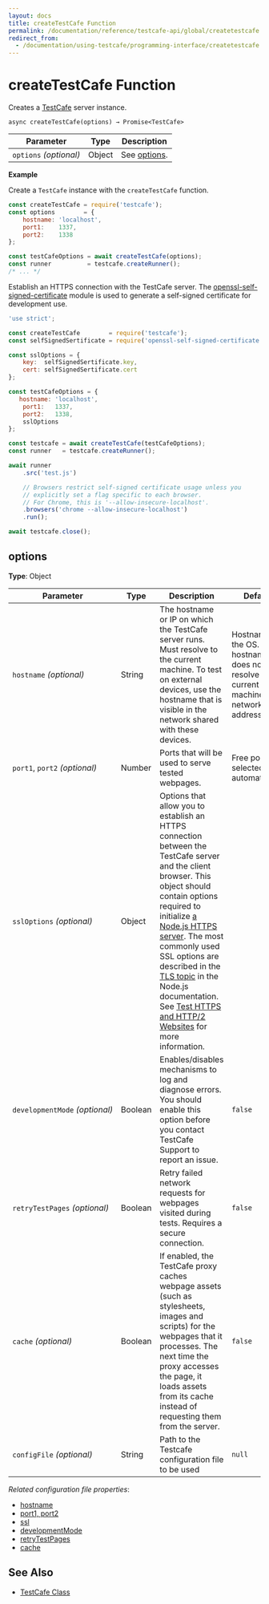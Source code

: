 ```yaml
---
layout: docs
title: createTestCafe Function
permalink: /documentation/reference/testcafe-api/global/createtestcafe.html
redirect_from:
  - /documentation/using-testcafe/programming-interface/createtestcafe.html
---
```

# createTestCafe Function

Creates a [TestCafe](../testcafe/README.md) server instance.

```text
async createTestCafe(options) → Promise<TestCafe>
```

Parameter                   | Type     | Description
----------------------------|----------|-------------
`options`&#160;*(optional)* | Object   | See [options](#options).

**Example**

Create a `TestCafe` instance with the `createTestCafe` function.

```js
const createTestCafe = require('testcafe');
const options        = {
    hostname: 'localhost',
    port1:    1337,
    port2:    1338
};

const testCafeOptions = await createTestCafe(options);
const runner          = testcafe.createRunner();
/* ... */
```

Establish an HTTPS connection with the TestCafe server. The [openssl-self-signed-certificate](https://www.npmjs.com/package/openssl-self-signed-certificate) module is used to generate a self-signed certificate for development use.

```js
'use strict';

const createTestCafe        = require('testcafe');
const selfSignedSertificate = require('openssl-self-signed-certificate');

const sslOptions = {
    key:  selfSignedSertificate.key,
    cert: selfSignedSertificate.cert
};

const testCafeOptions = {
   hostname: 'localhost',
    port1:   1337,
    port2:   1338,
    sslOptions
};

const testcafe = await createTestCafe(testCafeOptions);
const runner   = testcafe.createRunner();

await runner
    .src('test.js')

    // Browsers restrict self-signed certificate usage unless you
    // explicitly set a flag specific to each browser.
    // For Chrome, this is '--allow-insecure-localhost'.
    .browsers('chrome --allow-insecure-localhost')
    .run();

await testcafe.close();
```

## options
  
**Type**: Object

Parameter                          | Type   | Description | Default
-----------------------------------|--------|-------------|--------
`hostname`&#160;*(optional)*       | String | The hostname or IP on which the TestCafe server runs. Must resolve to the current machine. To test on external devices, use the hostname that is visible in the network shared with these devices. | Hostname of the OS. If the hostname does not resolve to the current machine - its network IP address.
`port1`, `port2`&#160;*(optional)* | Number | Ports that will be used to serve tested webpages.| Free ports selected automatically.
`sslOptions`&#160;*(optional)*     | Object | Options that allow you to establish an HTTPS connection between the TestCafe server and the client browser. This object should contain options required to initialize [a Node.js HTTPS server](https://nodejs.org/api/https.html#https_https_createserver_options_requestlistener). The most commonly used SSL options are described in the [TLS topic](https://nodejs.org/api/tls.html#tls_tls_createsecurecontext_options) in the Node.js documentation. See [Test HTTPS and HTTP/2 Websites](../../../guides/advanced-guides/test-https-features-and-http2-websites.md) for more information.
`developmentMode`&#160;*(optional)* | Boolean | Enables/disables mechanisms to log and diagnose errors. You should enable this option before you contact TestCafe Support to report an issue. | `false`
`retryTestPages`&#160;*(optional)* | Boolean | Retry failed network requests for webpages visited during tests. Requires a secure connection. | `false`
`cache`&#160;*(optional)* | Boolean | If enabled, the TestCafe proxy caches webpage assets (such as stylesheets, images and scripts) for the webpages that it processes. The next time the proxy accesses the page, it loads assets from its cache instead of requesting them from the server. | `false`
`configFile`&#160;*(optional)* | String | Path to the Testcafe configuration file to be used | `null`

*Related configuration file properties*:

* [hostname](../../configuration-file.md#hostname)
* [port1, port2](../../configuration-file.md#port1-port2)
* [ssl](../../configuration-file.md#ssl)
* [developmentMode](../../configuration-file.md#developmentmode)
* [retryTestPages](../../configuration-file.md#retrytestpages)
* [cache](../../configuration-file.md#cache)

## See Also

* [TestCafe Class](../testcafe/README.md)
